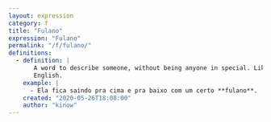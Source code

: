 ```yaml
---
layout: expression
category: f
title: "Fulano"
expression: "Fulano"
permalink: "/f/fulano/"
definitions:
  - definition: |
       A word to describe someone, without being anyone in special. Like John Doe, or Jane Doe in
       English.
    example: |
      - Ela fica saindo pra cima e pra baixo com um certo **fulano**.
    created: "2020-05-26T18:08:00"
    author: "kinow"
---
```

